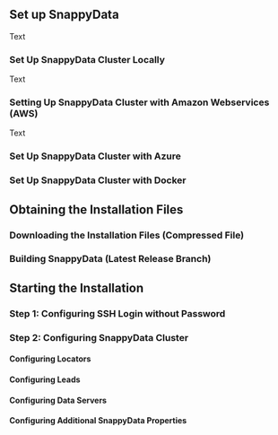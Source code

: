 ## Set up SnappyData 
Text
### Set Up SnappyData Cluster Locally 
Text
### Setting Up SnappyData Cluster with Amazon Webservices (AWS)
Text
### Set Up SnappyData Cluster with Azure

### Set Up SnappyData Cluster with Docker

## Obtaining the Installation Files
### Downloading the Installation Files (Compressed File)
### Building SnappyData (Latest Release Branch)

## Starting the Installation
### Step 1: Configuring SSH Login without Password
### Step 2: Configuring SnappyData Cluster

#### Configuring Locators
#### Configuring Leads
#### Configuring Data Servers
#### Configuring Additional SnappyData Properties

